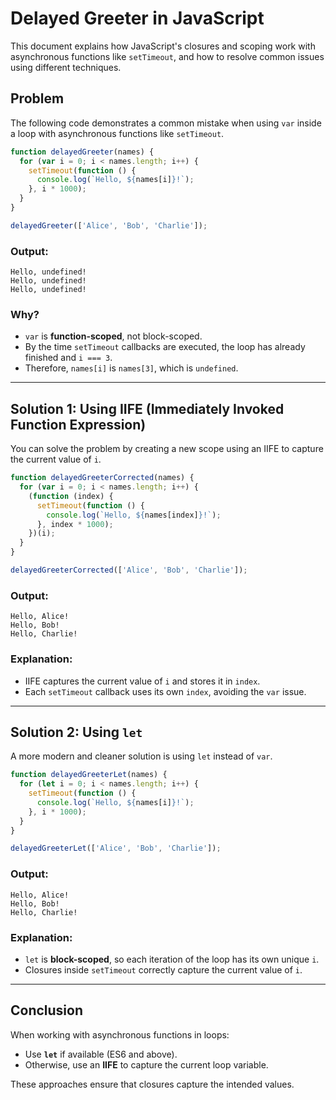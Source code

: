 # Delayed Greeter in JavaScript

This document explains how JavaScript's closures and scoping work with asynchronous functions like `setTimeout`, and how to resolve common issues using different techniques.

## Problem

The following code demonstrates a common mistake when using `var` inside a loop with asynchronous functions like `setTimeout`.

```javascript
function delayedGreeter(names) {
  for (var i = 0; i < names.length; i++) {
    setTimeout(function () {
      console.log(`Hello, ${names[i]}!`);
    }, i * 1000);
  }
}

delayedGreeter(['Alice', 'Bob', 'Charlie']);
```

### Output:
```
Hello, undefined!
Hello, undefined!
Hello, undefined!
```

### Why?
- `var` is **function-scoped**, not block-scoped.
- By the time `setTimeout` callbacks are executed, the loop has already finished and `i === 3`.
- Therefore, `names[i]` is `names[3]`, which is `undefined`.

---

## Solution 1: Using IIFE (Immediately Invoked Function Expression)

You can solve the problem by creating a new scope using an IIFE to capture the current value of `i`.

```javascript
function delayedGreeterCorrected(names) {
  for (var i = 0; i < names.length; i++) {
    (function (index) {
      setTimeout(function () {
        console.log(`Hello, ${names[index]}!`);
      }, index * 1000);
    })(i);
  }
}

delayedGreeterCorrected(['Alice', 'Bob', 'Charlie']);
```

### Output:
```
Hello, Alice!
Hello, Bob!
Hello, Charlie!
```

### Explanation:
- IIFE captures the current value of `i` and stores it in `index`.
- Each `setTimeout` callback uses its own `index`, avoiding the `var` issue.

---

## Solution 2: Using `let`

A more modern and cleaner solution is using `let` instead of `var`.

```javascript
function delayedGreeterLet(names) {
  for (let i = 0; i < names.length; i++) {
    setTimeout(function () {
      console.log(`Hello, ${names[i]}!`);
    }, i * 1000);
  }
}

delayedGreeterLet(['Alice', 'Bob', 'Charlie']);
```

### Output:
```
Hello, Alice!
Hello, Bob!
Hello, Charlie!
```

### Explanation:
- `let` is **block-scoped**, so each iteration of the loop has its own unique `i`.
- Closures inside `setTimeout` correctly capture the current value of `i`.

---

## Conclusion

When working with asynchronous functions in loops:

- Use **`let`** if available (ES6 and above).
- Otherwise, use an **IIFE** to capture the current loop variable.

These approaches ensure that closures capture the intended values.
